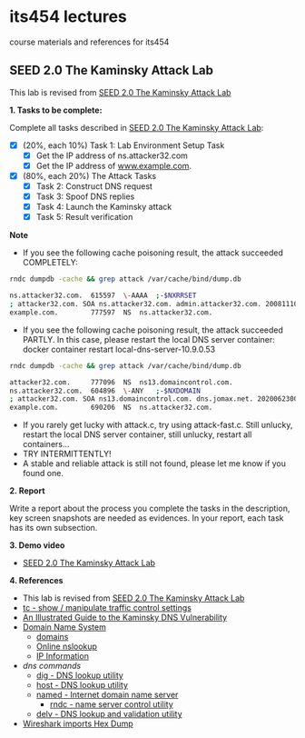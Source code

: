 # its454 lectures

course materials and references for its454

## SEED 2.0 The Kaminsky Attack Lab

This lab is revised from [SEED 2.0 The Kaminsky Attack Lab](https://seedsecuritylabs.org/Labs_20.04/Networking/DNS/DNS_Remote/)

**1. Tasks to be complete:**

Complete all tasks described in [SEED 2.0 The Kaminsky Attack Lab](./refs/DNSRemote.pdf):

- [x] (20%, each 10%) Task 1: Lab Environment Setup Task
  - [x] Get the IP address of ns.attacker32.com
  - [x] Get the IP address of www.example.com.
- [x] (80%, each 20%) The Attack Tasks
  - [x]  Task 2: Construct DNS request
  - [x]  Task 3: Spoof DNS replies
  - [x]  Task 4: Launch the Kaminsky attack
  - [x]  Task 5: Result verification

**Note**
* If you see the following cache poisoning result, the attack succeeded COMPLETELY:

```bash
rndc dumpdb -cache && grep attack /var/cache/bind/dump.db 

ns.attacker32.com.	615597	\-AAAA	;-$NXRRSET
; attacker32.com. SOA ns.attacker32.com. admin.attacker32.com. 2008111001 28800 7200 2419200 86400
example.com.		777597	NS	ns.attacker32.com.

```

* If you see the following cache poisoning result, the attack succeeded PARTLY. In this case, please restart the local DNS server container: docker container restart local-dns-server-10.9.0.53

```bash
rndc dumpdb -cache && grep attack /var/cache/bind/dump.db

attacker32.com.		777096	NS	ns13.domaincontrol.com.
ns.attacker32.com.	604896	\-ANY	;-$NXDOMAIN
; attacker32.com. SOA ns13.domaincontrol.com. dns.jomax.net. 2020062300 28800 7200 604800 600
example.com.		690206	NS	ns.attacker32.com.

```
* If you rarely get lucky with attack.c, try using attack-fast.c. Still unlucky, restart the local DNS server container, still unlucky, restart all containers...
* TRY INTERMITTENTLY!
* A stable and reliable attack is still not found, please let me know if you found one.

**2. Report**

Write a report about the process you complete the tasks in the description, key screen snapshots are needed as evidences. In your report, each task has its own subsection.


**3. Demo video**
* [SEED 2.0 The Kaminsky Attack Lab](https://youtu.be/OFrUw9mkXxc)

**4. References**
* This lab is revised from [SEED 2.0 The Kaminsky Attack Lab](https://seedsecuritylabs.org/Labs_20.04/Networking/DNS/DNS_Remote/)
* [tc - show / manipulate traffic control settings](https://man7.org/linux/man-pages/man8/tc.8.html)
* [An Illustrated Guide to the Kaminsky DNS Vulnerability](http://unixwiz.net/techtips/iguide-kaminsky-dns-vuln.html)
* [Domain Name System](https://en.wikipedia.org/wiki/Domain_Name_System)
  * [domains](https://support.google.com/a/topic/3540977)
  * [Online nslookup](https://www.nslookup.io/)
  * [IP Information](https://ipinfo.io/)
* _dns commands_
  * [dig - DNS lookup utility](http://manpages.ubuntu.com/manpages/focal/man1/dig.1.html)
  * [host - DNS lookup utility](http://manpages.ubuntu.com/manpages/focal/man1/host.1.html)
  * [named - Internet domain name server](http://manpages.ubuntu.com/manpages/focal/man8/named.8.html)
    * [rndc - name server control utility](http://manpages.ubuntu.com/manpages/focal/en/man8/rndc.8.html)
  * [delv - DNS lookup and validation utility](http://manpages.ubuntu.com/manpages/focal/man1/delv.1.html)
* [Wireshark imports Hex Dump](https://www.wireshark.org/docs/wsug_html_chunked/ChIOImportSection.html)
